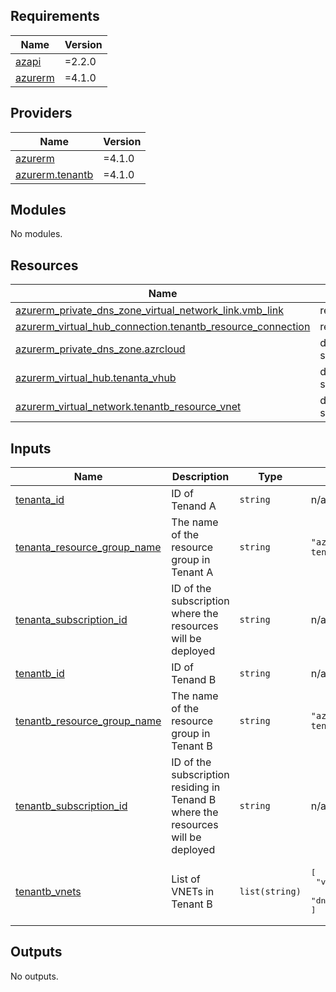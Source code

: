 ## Requirements

| Name | Version |
|------|---------|
| <a name="requirement_azapi"></a> [azapi](#requirement\_azapi) | =2.2.0 |
| <a name="requirement_azurerm"></a> [azurerm](#requirement\_azurerm) | =4.1.0 |

## Providers

| Name | Version |
|------|---------|
| <a name="provider_azurerm"></a> [azurerm](#provider\_azurerm) | =4.1.0 |
| <a name="provider_azurerm.tenantb"></a> [azurerm.tenantb](#provider\_azurerm.tenantb) | =4.1.0 |

## Modules

No modules.

## Resources

| Name | Type |
|------|------|
| [azurerm_private_dns_zone_virtual_network_link.vmb_link](https://registry.terraform.io/providers/hashicorp/azurerm/4.1.0/docs/resources/private_dns_zone_virtual_network_link) | resource |
| [azurerm_virtual_hub_connection.tenantb_resource_connection](https://registry.terraform.io/providers/hashicorp/azurerm/4.1.0/docs/resources/virtual_hub_connection) | resource |
| [azurerm_private_dns_zone.azrcloud](https://registry.terraform.io/providers/hashicorp/azurerm/4.1.0/docs/data-sources/private_dns_zone) | data source |
| [azurerm_virtual_hub.tenanta_vhub](https://registry.terraform.io/providers/hashicorp/azurerm/4.1.0/docs/data-sources/virtual_hub) | data source |
| [azurerm_virtual_network.tenantb_resource_vnet](https://registry.terraform.io/providers/hashicorp/azurerm/4.1.0/docs/data-sources/virtual_network) | data source |

## Inputs

| Name | Description | Type | Default | Required |
|------|-------------|------|---------|:--------:|
| <a name="input_tenanta_id"></a> [tenanta\_id](#input\_tenanta\_id) | ID of Tenand A | `string` | n/a | yes |
| <a name="input_tenanta_resource_group_name"></a> [tenanta\_resource\_group\_name](#input\_tenanta\_resource\_group\_name) | The name of the resource group in Tenant A | `string` | `"azure-multitenant-tenant-a-rg"` | no |
| <a name="input_tenanta_subscription_id"></a> [tenanta\_subscription\_id](#input\_tenanta\_subscription\_id) | ID of the subscription where the resources will be deployed | `string` | n/a | yes |
| <a name="input_tenantb_id"></a> [tenantb\_id](#input\_tenantb\_id) | ID of Tenand B | `string` | n/a | yes |
| <a name="input_tenantb_resource_group_name"></a> [tenantb\_resource\_group\_name](#input\_tenantb\_resource\_group\_name) | The name of the resource group in Tenant B | `string` | `"azure-multitenant-tenant-b-rg"` | no |
| <a name="input_tenantb_subscription_id"></a> [tenantb\_subscription\_id](#input\_tenantb\_subscription\_id) | ID of the subscription residing in Tenand B where the resources will be deployed | `string` | n/a | yes |
| <a name="input_tenantb_vnets"></a> [tenantb\_vnets](#input\_tenantb\_vnets) | List of VNETs in Tenant B | `list(string)` | <pre>[<br/>  "vm-spoke-tenant-b-vnet",<br/>  "dns-spoke-tenant-b-vnet"<br/>]</pre> | no |

## Outputs

No outputs.
